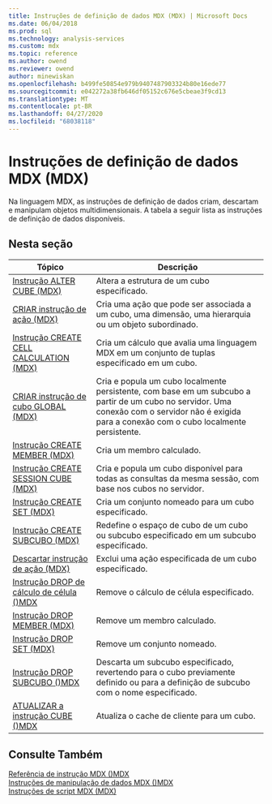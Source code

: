 ```yaml
---
title: Instruções de definição de dados MDX (MDX) | Microsoft Docs
ms.date: 06/04/2018
ms.prod: sql
ms.technology: analysis-services
ms.custom: mdx
ms.topic: reference
ms.author: owend
ms.reviewer: owend
author: minewiskan
ms.openlocfilehash: b499fe50854e979b9407487903324b80e16ede77
ms.sourcegitcommit: e042272a38fb646df05152c676e5cbeae3f9cd13
ms.translationtype: MT
ms.contentlocale: pt-BR
ms.lasthandoff: 04/27/2020
ms.locfileid: "68038118"
---
```

# <a name="mdx-data-definition-statements-mdx"></a>Instruções de definição de dados MDX (MDX)


  Na linguagem MDX, as instruções de definição de dados criam, descartam e manipulam objetos multidimensionais. A tabela a seguir lista as instruções de definição de dados disponíveis.  
  
## <a name="in-this-section"></a>Nesta seção  
  
|Tópico|Descrição|  
|-----------|-----------------|  
|[Instrução ALTER CUBE &#40;MDX&#41;](../mdx/mdx-data-definition-alter-cube.md)|Altera a estrutura de um cubo especificado.|  
|[CRIAR instrução de ação &#40;MDX&#41;](../mdx/mdx-data-definition-create-action.md)|Cria uma ação que pode ser associada a um cubo, uma dimensão, uma hierarquia ou um objeto subordinado.|  
|[Instrução CREATE CELL CALCULATION &#40;MDX&#41;](../mdx/mdx-data-definition-create-cell-calculation.md)|Cria um cálculo que avalia uma linguagem MDX em um conjunto de tuplas especificado em um cubo.|  
|[CRIAR instrução de cubo GLOBAL &#40;MDX&#41;](../mdx/mdx-data-definition-create-global-cube.md)|Cria e popula um cubo localmente persistente, com base em um subcubo a partir de um cubo no servidor. Uma conexão com o servidor não é exigida para a conexão com o cubo localmente persistente.|  
|[Instrução CREATE MEMBER &#40;MDX&#41;](../mdx/mdx-data-definition-create-member.md)|Cria um membro calculado.|  
|[Instrução CREATE SESSION CUBE &#40;MDX&#41;](../mdx/mdx-data-definition-create-session-cube.md)|Cria e popula um cubo disponível para todas as consultas da mesma sessão, com base nos cubos no servidor.|  
|[Instrução CREATE SET &#40;MDX&#41;](../mdx/mdx-data-definition-create-set.md)|Cria um conjunto nomeado para um cubo especificado.|  
|[Instrução CREATE SUBCUBO &#40;MDX&#41;](../mdx/mdx-data-definition-create-subcube.md)|Redefine o espaço de cubo de um cubo ou subcubo especificado em um subcubo especificado.|  
|[Descartar instrução de ação &#40;MDX&#41;](../mdx/mdx-data-definition-drop-action.md)|Exclui uma ação especificada de um cubo especificado.|  
|[Instrução DROP de cálculo de célula &#40;&#41;MDX](../mdx/mdx-data-definition-drop-cell-calculation.md)|Remove o cálculo de célula especificado.|  
|[Instrução DROP MEMBER &#40;MDX&#41;](../mdx/mdx-data-definition-drop-member.md)|Remove um membro calculado.|  
|[Instrução DROP SET &#40;MDX&#41;](../mdx/mdx-data-definition-drop-set.md)|Remove um conjunto nomeado.|  
|[Instrução DROP SUBCUBO &#40;&#41;MDX](../mdx/mdx-data-definition-drop-subcube.md)|Descarta um subcubo especificado, revertendo para o cubo previamente definido ou para a definição de subcubo com o nome especificado.|  
|[ATUALIZAR a instrução CUBE &#40;&#41;MDX](../mdx/mdx-data-definition-refresh-cube.md)|Atualiza o cache de cliente para um cubo.|  
  
## <a name="see-also"></a>Consulte Também  
 [Referência de instrução MDX &#40;&#41;MDX](../mdx/mdx-statement-reference-mdx.md)   
 [Instruções de manipulação de dados MDX &#40;&#41;MDX](../mdx/mdx-data-manipulation-statements-mdx.md)   
 [Instruções de script MDX &#40;MDX&#41;](../mdx/mdx-scripting-statements-mdx.md)  
  
  
